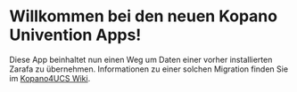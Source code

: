 Willkommen bei den neuen Kopano Univention Apps!
================================================

Diese App beinhaltet nun einen Weg um Daten einer vorher installierten Zarafa zu übernehmen. Informationen zu einer solchen Migration finden Sie im [Kopano4UCS Wiki](https://wiki.z-hub.io/x/OIAo).
